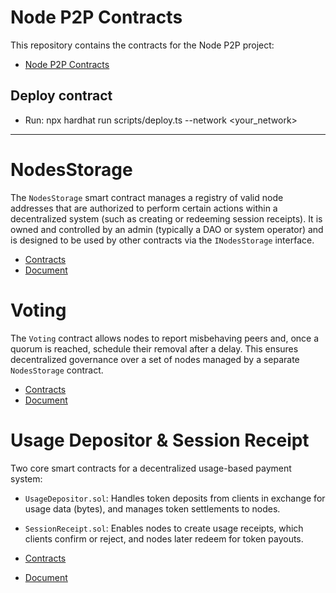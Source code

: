 # Node P2P Contracts

This repository contains the contracts for the Node P2P project:

- [Node P2P Contracts](./contracts)

## Deploy contract

- Run: npx hardhat run scripts/deploy.ts --network <your_network>

---

# NodesStorage

The `NodesStorage` smart contract manages a registry of valid node addresses that are authorized to perform certain actions within a decentralized system (such as creating or redeeming session receipts). It is owned and controlled by an admin (typically a DAO or system operator) and is designed to be used by other contracts via the `INodesStorage` interface.

- [Contracts](./contracts/nodes%20storage)
- [Document](./contracts/nodes%20storage/README.md)

# Voting

The `Voting` contract allows nodes to report misbehaving peers and, once a quorum is reached, schedule their removal after a delay. This ensures decentralized governance over a set of nodes managed by a separate `NodesStorage` contract.

- [Contracts](./contracts/voting)
- [Document](./contracts/voting/README.md)

# Usage Depositor & Session Receipt

Two core smart contracts for a decentralized usage-based payment system:

- `UsageDepositor.sol`: Handles token deposits from clients in exchange for usage data (bytes), and manages token settlements to nodes.
- `SessionReceipt.sol`: Enables nodes to create usage receipts, which clients confirm or reject, and nodes later redeem for token payouts.

- [Contracts](./contracts/payment)
- [Document](./contracts/payment/README.md)
